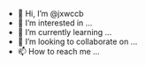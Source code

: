 - 👋 Hi, I’m @jxwccb
- 👀 I’m interested in ...
- 🌱 I’m currently learning ...
- 💞️ I’m looking to collaborate on ...
- 📫 How to reach me ...

<!---
jxwccb/jxwccb is a ✨ special ✨ repository because its `README.md` (this file) appears on your GitHub profile.
You can click the Preview link to take a look at your changes.
--->
